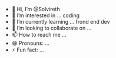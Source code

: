 - 👋 Hi, I’m @Solvireth
- 👀 I’m interested in ... coding
- 🌱 I’m currently learning ... frond end dev
- 💞️ I’m looking to collaborate on ...
- 📫 How to reach me ...
- 😄 Pronouns: ...
- ⚡ Fun fact: ...

<!---
Solvireth/Solvireth is a ✨ special ✨ repository because its `README.md` (this file) appears on your GitHub profile.
You can click the Preview link to take a look at your changes.
--->

